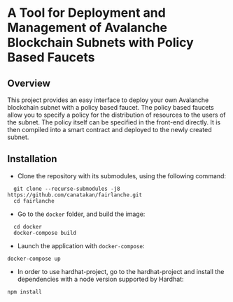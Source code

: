 # A Tool for Deployment and Management of Avalanche Blockchain Subnets with Policy Based Faucets

## Overview

This project provides an easy interface to deploy your own Avalanche blockchain subnet with a policy based faucet. The policy based faucets allow you to specify a policy for the distribution of resources to the users of the subnet. The policy itself can be specified in the front-end directly. It is then compiled into a smart contract and deployed to the newly created subnet.


## Installation

- Clone the repository with its submodules, using the following command:
```
  git clone --recurse-submodules -j8 https://github.com/canatakan/fairlanche.git
  cd fairlanche
```

- Go to the `docker` folder, and build the image:
```
  cd docker
  docker-compose build
```

- Launch the application with `docker-compose`:
```
docker-compose up
```

- In order to use hardhat-project, go to the hardhat-project and install the dependencies with a node version supported by Hardhat:
```
npm install
```
